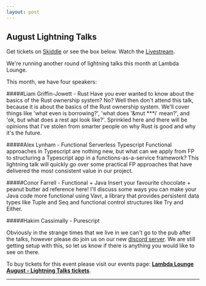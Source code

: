 ```yaml
---
layout: post
---
```


## August Lightning Talks

Get tickets on [Skiddle][Skiddle] or see the box below. Watch the [Livestream][Livestream].

We're running another round of lightning talks this month at Lambda Lounge.

This month, we have four speakers:

#####Liam Griffin-Jowett - Rust
Have you ever wanted to know about the basics of the Rust ownership system? No? Well then don't attend this talk, because it is about the basics of the Rust ownership system. We'll cover things like 'what even is borrowing?', 'what does '&mut ***i' mean?', and 'ok, but what does a rest api look like?'. Sprinkled here and there will be opinions that I've stolen from smarter people on why Rust is good and why it's the future.

#####Alex Lynham - Functional Serverless Typescript
Functional approaches in Typescript are nothing new, but what can we apply from FP to structuring a Typescript app in a functions-as-a-service framework? This lightning talk will quickly go over some practical FP approaches that have delivered the most consistent value in our project.

#####Conor Farrell - Functional + Java
Insert your favourite chocolate + peanut butter ad reference here! I'll discuss some ways you can make your Java code more functional using Vavr, a library that provides persistent data types like Tuple and Seq and functional control structures like Try and Either.

#####Hakim Cassimally - Purescript

Obviously in the strange times that we live in we can't go to the pub after the talks, however please do join us on our new [discord server][Discord].
We are still getting setup with this, so let us know if there is anything you would like to see on there.

<!-- Start Ticket Box 13811330 -->
<div id='ticketbox_ph_13811330' style='width:100%'><p>To buy tickets for this event please visit our events page: <a href='https://www.skiddle.com/whats-on/London/Virtual-Event/Lambda-Lounge-August---Lightning-Talks/13811330/'><strong>Lambda Lounge August - Lightning Talks tickets</strong></a>.</p></div>
<script type='text/javascript'>(function() { var po = document.createElement('script'); po.type = 'text/javascript'; po.async = true; po.src = 'https://www.skiddle.com/infofeed/ticketpage.php?ilid=13811330;type=embedded'; var s = document.getElementsByTagName('script')[0]; s.parentNode.insertBefore(po, s); })(); </script>
<p style='margin-top:0;font-size:8pt;line-height:13px;'></p>
<!-- End Ticket Box 13811330 -->

---

[Livestream]: https://www.youtube.com/watch?v=93mDq9tSevQ
[Discord]: https://discord.gg/mQ9gGQN
[Skiddle]: http://skiddle.com/e/13811330
